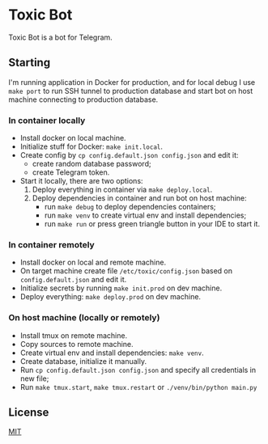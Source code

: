# Toxic Bot

Toxic Bot is a bot for Telegram.

## Starting

I'm running application in Docker for production, and for local debug I use `make port` to run SSH tunnel to production database and start bot on host machine connecting to production database.

### In container locally
- Install docker on local machine.
- Initialize stuff for Docker: `make init.local`.
- Create config by `cp config.default.json config.json` and edit it:
    - create random database password;
    - create Telegram token.
- Start it locally, there are two options:
    1. Deploy everything in container via `make deploy.local`.
    2. Deploy dependencies in container and run bot on host machine:
        - run `make debug` to deploy dependencies containers;
        - run `make venv` to create virtual env and install dependencies;
        - run `make run` or press green triangle button in your IDE to start it.

### In container remotely
- Install docker on local and remote machine.
- On target machine create file `/etc/toxic/config.json` based on `config.default.json` and edit it.
- Initialize secrets by running `make init.prod` on dev machine.
- Deploy everything: `make deploy.prod` on dev machine.

### On host machine (locally or remotely)
- Install tmux on remote machine.
- Copy sources to remote machine.
- Create virtual env and install dependencies: `make venv`.
- Create database, initialize it manually.
- Run `cp config.default.json config.json` and specify all credentials in new file;
- Run `make tmux.start`, `make tmux.restart` or `./venv/bin/python main.py`


## License
[MIT](https://choosealicense.com/licenses/mit/)
